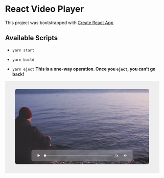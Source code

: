# React Video Player

This project was bootstrapped with [Create React App](https://github.com/facebook/create-react-app).

## Available Scripts

- `yarn start`

- `yarn build`

- `yarn eject` **This is a one-way operation. Once you `eject`, you can’t go back!**

![Screenshot](src/assets/images/screenshot.png)

